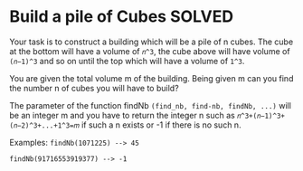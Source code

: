 # Build a pile of Cubes SOLVED
Your task is to construct a building which will be a pile of n cubes. The cube at the bottom will have a volume of 
`𝑛^3`, the cube above will have volume of `(𝑛−1)^3` and so on until the top which will have a volume of `1^3`.

You are given the total volume m of the building. Being given m can you find the number n of cubes you will have to build?

The parameter of the function findNb `(find_nb, find-nb, findNb, ...)` will be an integer m and you have to return the integer n such as `𝑛^3+(𝑛−1)^3+(𝑛−2)^3+...+1^3=𝑚` if such a n exists or -1 if there is no such n.

Examples:
`findNb(1071225) --> 45`

`findNb(91716553919377) --> -1`